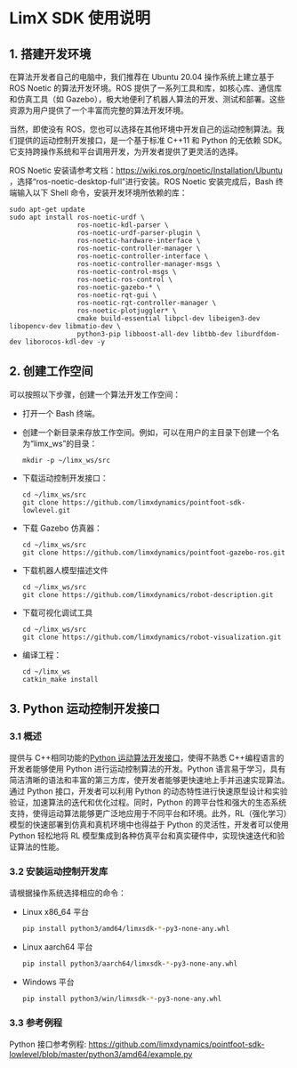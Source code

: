 # LimX SDK 使用说明

## 1. 搭建开发环境

在算法开发者自己的电脑中，我们推荐在 Ubuntu 20.04 操作系统上建立基于 ROS Noetic 的算法开发环境。ROS 提供了一系列工具和库，如核心库、通信库和仿真工具（如 Gazebo），极大地便利了机器人算法的开发、测试和部署。这些资源为用户提供了一个丰富而完整的算法开发环境。

当然，即使没有 ROS，您也可以选择在其他环境中开发自己的运动控制算法。我们提供的运动控制开发接口，是一个基于标准 C++11 和 Python 的无依赖 SDK。它支持跨操作系统和平台调用开发，为开发者提供了更灵活的选择。

ROS Noetic 安装请参考文档：https://wiki.ros.org/noetic/Installation/Ubuntu ，选择“ros-noetic-desktop-full”进行安装。ROS Noetic 安装完成后，Bash 终端输入以下 Shell 命令，安装开发环境所依赖的库：

```
sudo apt-get update
sudo apt install ros-noetic-urdf \
                 ros-noetic-kdl-parser \
                 ros-noetic-urdf-parser-plugin \
                 ros-noetic-hardware-interface \
                 ros-noetic-controller-manager \
                 ros-noetic-controller-interface \
                 ros-noetic-controller-manager-msgs \
                 ros-noetic-control-msgs \
                 ros-noetic-ros-control \
                 ros-noetic-gazebo-* \
                 ros-noetic-rqt-gui \
                 ros-noetic-rqt-controller-manager \
                 ros-noetic-plotjuggler* \
                 cmake build-essential libpcl-dev libeigen3-dev libopencv-dev libmatio-dev \
                 python3-pip libboost-all-dev libtbb-dev liburdfdom-dev liborocos-kdl-dev -y
```

## 2. 创建工作空间

可以按照以下步骤，创建一个算法开发工作空间：

- 打开一个 Bash 终端。

- 创建一个新目录来存放工作空间。例如，可以在用户的主目录下创建一个名为“limx_ws”的目录：

  ```
  mkdir -p ~/limx_ws/src
  ```

- 下载运动控制开发接口：

  ```
  cd ~/limx_ws/src
  git clone https://github.com/limxdynamics/pointfoot-sdk-lowlevel.git
  ```

- 下载 Gazebo 仿真器：

  ```
  cd ~/limx_ws/src
  git clone https://github.com/limxdynamics/pointfoot-gazebo-ros.git
  ```

- 下载机器人模型描述文件

  ```
  cd ~/limx_ws/src
  git clone https://github.com/limxdynamics/robot-description.git
  ```

- 下载可视化调试工具

  ```
  cd ~/limx_ws/src
  git clone https://github.com/limxdynamics/robot-visualization.git
  ```

- 编译工程：

  ```
  cd ~/limx_ws
  catkin_make install
  ```


## 3. Python 运动控制开发接口

### 3.1 概述

提供与 C++相同功能的[Python 运动算法开发接口](https://github.com/limxdynamics/pointfoot-sdk-lowlevel/tree/master/python3)，使得不熟悉 C++编程语言的开发者能够使用 Python 进行运动控制算法的开发。Python 语言易于学习，具有简洁清晰的语法和丰富的第三方库，使开发者能够更快速地上手并迅速实现算法。通过 Python 接口，开发者可以利用 Python 的动态特性进行快速原型设计和实验验证，加速算法的迭代和优化过程。同时，Python 的跨平台性和强大的生态系统支持，使得运动算法能够更广泛地应用于不同平台和环境。此外，RL（强化学习）模型的快速部署到仿真和真机环境中也得益于 Python 的灵活性，开发者可以使用 Python 轻松地将 RL 模型集成到各种仿真平台和真实硬件中，实现快速迭代和验证算法的性能。

### 3.2 安装运动控制开发库

请根据操作系统选择相应的命令：

- Linux x86_64 平台

  ```Bash
  pip install python3/amd64/limxsdk-*-py3-none-any.whl
  ```

- Linux aarch64 平台

  ```Bash
  pip install python3/aarch64/limxsdk-*-py3-none-any.whl
  ```

- Windows  平台

  ```Bash
  pip install python3/win/limxsdk-*-py3-none-any.whl
  ```

### 3.3 参考例程

Python 接口参考例程: https://github.com/limxdynamics/pointfoot-sdk-lowlevel/blob/master/python3/amd64/example.py
